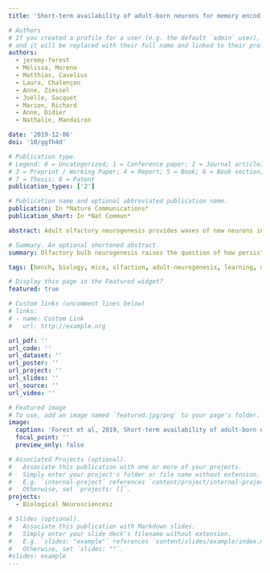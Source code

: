 ```yaml
---
title: 'Short-term availability of adult-born neurons for memory encoding'

# Authors
# If you created a profile for a user (e.g. the default `admin` user), write the username (folder name) here
# and it will be replaced with their full name and linked to their profile.
authors:
  - jeremy-forest
  - Mélissa, Moreno
  - Matthias, Cavelius
  - Laura, Chalençon 
  - Anne, Ziessel 
  - Joëlle, Sacquet
  - Marion, Richard 
  - Anne, Didier 
  - Nathalie, Mandairon

date: '2019-12-06'
doi: '10/ggfh4d'

# Publication type.
# Legend: 0 = Uncategorized; 1 = Conference paper; 2 = Journal article;
# 3 = Preprint / Working Paper; 4 = Report; 5 = Book; 6 = Book section;
# 7 = Thesis; 8 = Patent
publication_types: ['2']

# Publication name and optional abbreviated publication name.
publication: In *Nature Communications*
publication_short: In *Nat Commun*

abstract: Adult olfactory neurogenesis provides waves of new neurons involved in memory encoding. However, how the olfactory bulb deals with neuronal renewal to ensure the persistence of pertinent memories and the flexibility to integrate new events remains unanswered. To address this issue, mice performed two successive olfactory discrimination learning tasks with varying times between tasks. We show that with a short time between tasks, adult-born neurons supporting the first learning task appear to be highly sensitive to interference. Furthermore, targeting these neurons using selective light-induced inhibition altered memory of this first task without affecting that of the second, suggesting that neurons in their critical period of integration may only support one memory trace. A longer period between the two tasks allowed for an increased resilience to interference. Hence, newly formed adult-born neurons regulate the transience or persistence of a memory as a function of information relevance and retrograde interference. 

# Summary. An optional shortened abstract.
summary: Olfactory bulb neurogenesis raises the question of how persistent olfactory memories are retained while remaining flexible to encode new memories. Here, the authors show that new neurons can only support a single odor memory within their critical period of integration into the circuit.

tags: [bench, biology, mice, olfaction, adult-neurogenesis, learning, neuroscience]

# Display this page in the Featured widget?
featured: true

# Custom links (uncomment lines below)
# links:
# - name: Custom Link
#   url: http://example.org

url_pdf: ''
url_code: ''
url_dataset: ''
url_poster: ''
url_project: ''
url_slides: ''
url_source: ''
url_video: ''

# Featured image
# To use, add an image named `featured.jpg/png` to your page's folder.
image:
  caption: 'Forest et al, 2019, Short-term availability of adult-born neurons for memory encoding'
  focal_point: ''
  preview_only: false

# Associated Projects (optional).
#   Associate this publication with one or more of your projects.
#   Simply enter your project's folder or file name without extension.
#   E.g. `internal-project` references `content/project/internal-project/index.md`.
#   Otherwise, set `projects: []`.
projects:
  - Biological Neurosciencesz

# Slides (optional).
#   Associate this publication with Markdown slides.
#   Simply enter your slide deck's filename without extension.
#   E.g. `slides: "example"` references `content/slides/example/index.md`.
#   Otherwise, set `slides: ""`.
#slides: example
---
```


